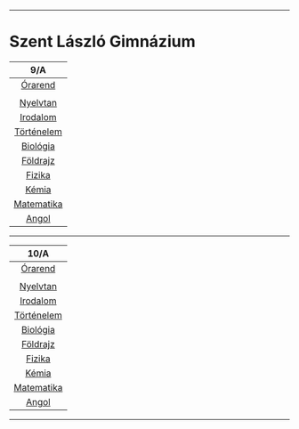 
---

# Szent László Gimnázium

|  **9/A** |
| :-: |
| [Órarend](.assets/contents/A9/orarend.md) |
|  |
| [Nyelvtan](.assets/contents/A9/nyelvtan.md) |
| [Irodalom](.assets/contents/A9/irodalom.md) |
| [Történelem](.assets/contents/A9/tortenelem.md) |
| [Biológia](.assets/contents/A9/biologia.md) |
| [Földrajz](.assets/contents/A9/foldrajz.md) |
| [Fizika](.assets/contents/A9/fizika.md) |
| [Kémia](.assets/contents/A9/kemia.md) |
| [Matematika](.assets/contents/A9/matematika.md) |
| [Angol](.assets/contents/A9/angol.md) |

---

| **10/A** |
| :-: |
| [Órarend](.assets/contents/A10/orarend.md) |
|  |
| [Nyelvtan](.assets/contents/A10/nyelvtan.md) |
| [Irodalom](.assets/contents/A10/irodalom.md) |
| [Történelem](.assets/contents/A10/tortenelem.md) |
| [Biológia](.assets/contents/A10/biologia.md) |
| [Földrajz](.assets/contents/A10/foldrajz.md) |
| [Fizika](.assets/contents/A10/fizika.md) |
| [Kémia](.assets/contents/A10/kemia.md) |
| [Matematika](.assets/contents/A10/matematika.md) |
| [Angol](.assets/contents/A10/angol.md) |

---